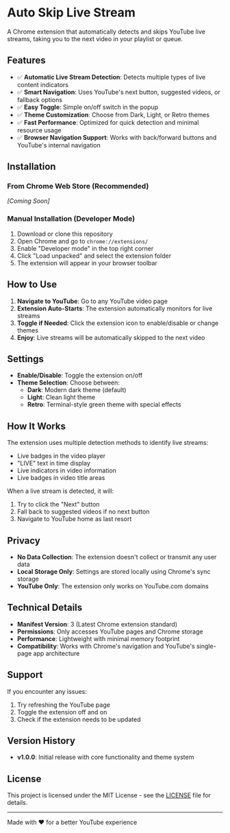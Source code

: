 # Auto Skip Live Stream

A Chrome extension that automatically detects and skips YouTube live streams, taking you to the next video in your playlist or queue.

## Features

-   ✅ **Automatic Live Stream Detection**: Detects multiple types of live content indicators
-   ✅ **Smart Navigation**: Uses YouTube's next button, suggested videos, or fallback options
-   ✅ **Easy Toggle**: Simple on/off switch in the popup
-   ✅ **Theme Customization**: Choose from Dark, Light, or Retro themes
-   ✅ **Fast Performance**: Optimized for quick detection and minimal resource usage
-   ✅ **Browser Navigation Support**: Works with back/forward buttons and YouTube's internal navigation

## Installation

### From Chrome Web Store (Recommended)

_[Coming Soon]_

### Manual Installation (Developer Mode)

1. Download or clone this repository
2. Open Chrome and go to `chrome://extensions/`
3. Enable "Developer mode" in the top right corner
4. Click "Load unpacked" and select the extension folder
5. The extension will appear in your browser toolbar

## How to Use

1. **Navigate to YouTube**: Go to any YouTube video page
2. **Extension Auto-Starts**: The extension automatically monitors for live streams
3. **Toggle if Needed**: Click the extension icon to enable/disable or change themes
4. **Enjoy**: Live streams will be automatically skipped to the next video

## Settings

-   **Enable/Disable**: Toggle the extension on/off
-   **Theme Selection**: Choose between:
    -   **Dark**: Modern dark theme (default)
    -   **Light**: Clean light theme
    -   **Retro**: Terminal-style green theme with special effects

## How It Works

The extension uses multiple detection methods to identify live streams:

-   Live badges in the video player
-   "LIVE" text in time display
-   Live indicators in video information
-   Live badges in video title areas

When a live stream is detected, it will:

1. Try to click the "Next" button
2. Fall back to suggested videos if no next button
3. Navigate to YouTube home as last resort

## Privacy

-   **No Data Collection**: The extension doesn't collect or transmit any user data
-   **Local Storage Only**: Settings are stored locally using Chrome's sync storage
-   **YouTube Only**: The extension only works on YouTube.com domains

## Technical Details

-   **Manifest Version**: 3 (Latest Chrome extension standard)
-   **Permissions**: Only accesses YouTube pages and Chrome storage
-   **Performance**: Lightweight with minimal memory footprint
-   **Compatibility**: Works with Chrome's navigation and YouTube's single-page app architecture

## Support

If you encounter any issues:

1. Try refreshing the YouTube page
2. Toggle the extension off and on
3. Check if the extension needs to be updated

## Version History

-   **v1.0.0**: Initial release with core functionality and theme system

## License

This project is licensed under the MIT License - see the [LICENSE](LICENSE) file for details.

---

Made with ❤️ for a better YouTube experience
